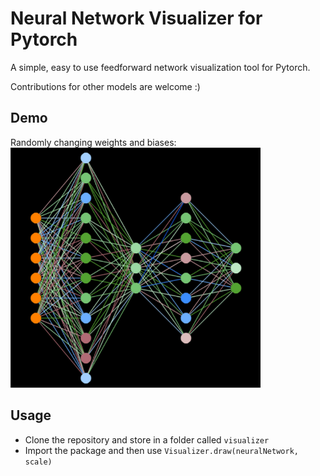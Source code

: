 # Neural Network Visualizer for Pytorch


A simple, easy to use feedforward network visualization tool for Pytorch.


Contributions for other models are welcome :)


## Demo
Randomly changing weights and biases:
<img src="demo.gif " alt="Randomly changing weights and biases" width="400">



## Usage
- Clone the repository and store in a folder called `visualizer`
- Import the package and then use `Visualizer.draw(neuralNetwork, scale)`

